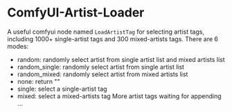 # ComfyUI-Artist-Loader
A useful comfyui node named `LoadArtistTag` for selecting artist tags, including 1000+ single-artist tags and 300 mixed-artists tags.
There are 6 modes:
- random: randomly select artist from single artist list and mixed artists list
- random_single: randomly select artist from single artist list
- random_mixed: randomly select artist from mixed artists list
- none: return ""
- single: select a single-artist tag
- mixed: select a mixed-artists tag
More artist tags waiting for appending ...